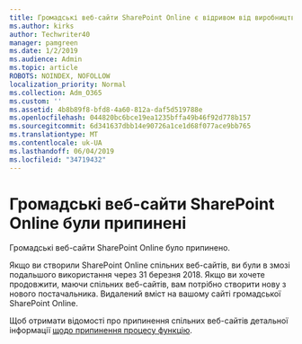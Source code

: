 ```yaml
---
title: Громадські веб-сайти SharePoint Online є відривом від виробництва
ms.author: kirks
author: Techwriter40
manager: pamgreen
ms.date: 1/2/2019
ms.audience: Admin
ms.topic: article
ROBOTS: NOINDEX, NOFOLLOW
localization_priority: Normal
ms.collection: Adm_O365
ms.custom: ''
ms.assetid: 4b8b89f8-bfd8-4a60-812a-daf5d519788e
ms.openlocfilehash: 044820bc6bce19ea1235bffa49b46f92d778b157
ms.sourcegitcommit: 6d341637dbb14e90726a1ce1d68f077ace9bb765
ms.translationtype: MT
ms.contentlocale: uk-UA
ms.lasthandoff: 06/04/2019
ms.locfileid: "34719432"
---
```

# <a name="sharepoint-online-public-websites-have-been-discontinued"></a>Громадські веб-сайти SharePoint Online були припинені

<p><span style="mso-bidi-font-family: Calibri; mso-bidi-theme-font: minor-latin;">Громадські веб-сайти SharePoint Online було припинено.&nbsp;</span></p> <p><span style="mso-bidi-font-family: Calibri; mso-bidi-theme-font: minor-latin;">Якщо ви створили SharePoint Online спільних веб-сайтів, ви були в змозі подальшого використання через 31 березня 2018. Якщо ви хочете продовжити, маючи спільних веб-сайтів, вам потрібно створити нову з нового постачальника. Видалений вміст на вашому сайті громадської SharePoint Online.&nbsp;</span></p> <p><span style="mso-bidi-font-family: Calibri; mso-bidi-theme-font: minor-latin;">Щоб отримати відомості про припинення спільних веб-сайтів детальної інформації <a href="https://go.microsoft.com/fwlink/?linkid=866980">щодо припинення процесу функцію</a>.</span></p>
